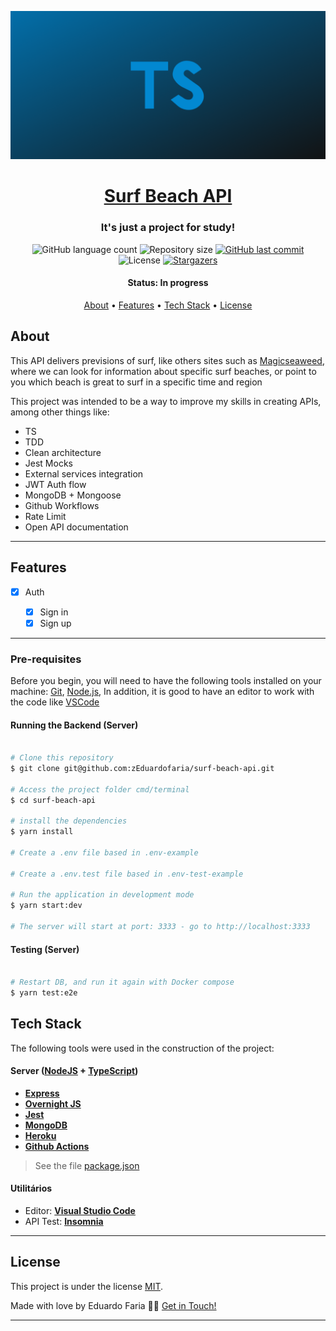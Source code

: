 <p align="center">
  <img alt="typescript" title="#Typescript" src="./assets/cover.png" />
</p>

<h1 align="center">
   <a href="#"> Surf Beach API </a>
</h1>

<h3 align="center">
    It's just a project for study!
</h3>

<p align="center">
  <img alt="GitHub language count" src="https://img.shields.io/github/languages/count/zEduardofaria/surf-beach-api?color=%2304D361">

  <img alt="Repository size" src="https://img.shields.io/github/repo-size/zEduardofaria/surf-beach-api">
  
  <a href="https://github.com/zEduardofaria/surf-beach-api/commits/master">
    <img alt="GitHub last commit" src="https://img.shields.io/github/last-commit/zEduardofaria/surf-beach-api">
  </a>
    
   <img alt="License" src="https://img.shields.io/badge/license-MIT-brightgreen">
   <a href="https://github.com/zEduardofaria/surf-beach-api/stargazers">
    <img alt="Stargazers" src="https://img.shields.io/github/stars/zEduardofaria/surf-beach-api?style=social">
  </a>
</p>

<h4 align="center"> 
	 Status: In progress
</h4>

<p align="center">
 <a href="#about">About</a> •
 <a href="#features">Features</a> •
 <a href="#tech-stack">Tech Stack</a> • 
 <a href="#user-content-license">License</a>

</p>

## About

This API delivers previsions of surf, like others sites such as [Magicseaweed](https://magicseaweed.com/), where we can look for information about specific surf beaches, or point to you which beach is great to surf in a specific time and region

This project was intended to be a way to improve my skills in creating APIs, among other things like:

- TS
- TDD
- Clean architecture
- Jest Mocks
- External services integration
- JWT Auth flow
- MongoDB + Mongoose
- Github Workflows
- Rate Limit
- Open API documentation

---

## Features

- [x] Auth

  - [x] Sign in
  - [x] Sign up

---

### Pre-requisites

Before you begin, you will need to have the following tools installed on your machine:
[Git](https://git-scm.com), [Node.js](https://nodejs.org/en/),
In addition, it is good to have an editor to work with the code like [VSCode](https://code.visualstudio.com/)

#### Running the Backend (Server)

```bash

# Clone this repository
$ git clone git@github.com:zEduardofaria/surf-beach-api.git

# Access the project folder cmd/terminal
$ cd surf-beach-api

# install the dependencies
$ yarn install

# Create a .env file based in .env-example

# Create a .env.test file based in .env-test-example

# Run the application in development mode
$ yarn start:dev

# The server will start at port: 3333 - go to http://localhost:3333

```

#### Testing (Server)

```bash

# Restart DB, and run it again with Docker compose
$ yarn test:e2e

```

## Tech Stack

The following tools were used in the construction of the project:

#### **Server** ([NodeJS](https://nodejs.org/en/) + [TypeScript](https://www.typescriptlang.org/))

- **[Express](http://expressjs.com/)**
- **[Overnight JS](https://github.com/seanpmaxwell/overnight)**
- **[Jest](https://jestjs.io/)**
- **[MongoDB](https://www.mongodb.com/)**
- **[Heroku](https://www.heroku.com)**
- **[Github Actions](https://github.com/features/actions)**

> See the file [package.json](https://github.com/zEduardofaria/surf-beach-api/blob/master/package.json)

#### **Utilitários**

- Editor: **[Visual Studio Code](https://code.visualstudio.com/)**
- API Test: **[Insomnia](https://insomnia.rest/)**

---

## License

This project is under the license [MIT](./LICENSE.md).

Made with love by Eduardo Faria 👋🏽 [Get in Touch!](Https://www.linkedin.com/in/eduardo-fariasilva/)

---
